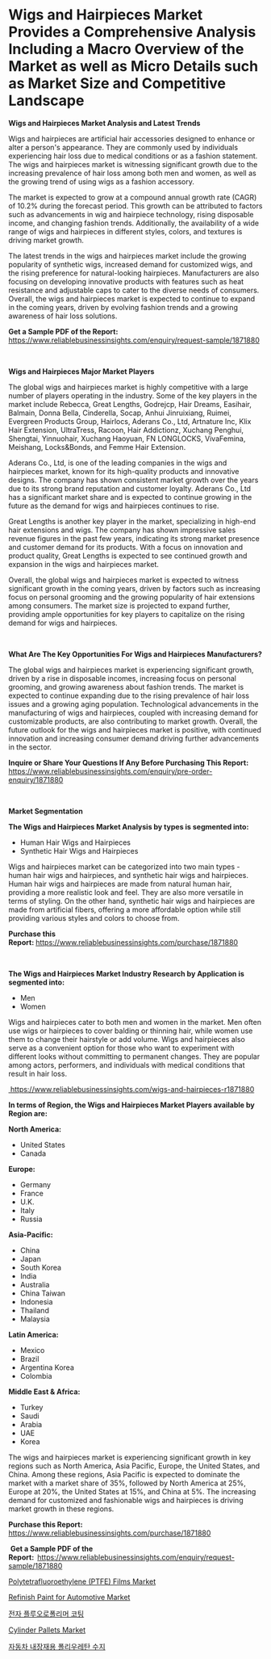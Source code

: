 <p><h1>Wigs and Hairpieces Market Provides a Comprehensive Analysis Including a Macro Overview of the Market as well as Micro Details such as Market Size and Competitive Landscape</h1></p><p><strong>Wigs and Hairpieces Market Analysis and Latest Trends</strong></p>
<p><p>Wigs and hairpieces are artificial hair accessories designed to enhance or alter a person's appearance. They are commonly used by individuals experiencing hair loss due to medical conditions or as a fashion statement. The wigs and hairpieces market is witnessing significant growth due to the increasing prevalence of hair loss among both men and women, as well as the growing trend of using wigs as a fashion accessory.</p><p>The market is expected to grow at a compound annual growth rate (CAGR) of 10.2% during the forecast period. This growth can be attributed to factors such as advancements in wig and hairpiece technology, rising disposable income, and changing fashion trends. Additionally, the availability of a wide range of wigs and hairpieces in different styles, colors, and textures is driving market growth.</p><p>The latest trends in the wigs and hairpieces market include the growing popularity of synthetic wigs, increased demand for customized wigs, and the rising preference for natural-looking hairpieces. Manufacturers are also focusing on developing innovative products with features such as heat resistance and adjustable caps to cater to the diverse needs of consumers. Overall, the wigs and hairpieces market is expected to continue to expand in the coming years, driven by evolving fashion trends and a growing awareness of hair loss solutions.</p></p>
<p><strong>Get a Sample PDF of the Report:&nbsp;</strong> <a href="https://www.reliablebusinessinsights.com/enquiry/request-sample/1871880">https://www.reliablebusinessinsights.com/enquiry/request-sample/1871880</a></p>
<p>&nbsp;</p>
<p><strong>Wigs and Hairpieces Major Market Players</strong></p>
<p><p>The global wigs and hairpieces market is highly competitive with a large number of players operating in the industry. Some of the key players in the market include Rebecca, Great Lengths, Godrejcp, Hair Dreams, Easihair, Balmain, Donna Bella, Cinderella, Socap, Anhui Jinruixiang, Ruimei, Evergreen Products Group, Hairlocs, Aderans Co., Ltd, Artnature Inc, Klix Hair Extension, UltraTress, Racoon, Hair Addictionz, Xuchang Penghui, Shengtai, Yinnuohair, Xuchang Haoyuan, FN LONGLOCKS, VivaFemina, Meishang, Locks&Bonds, and Femme Hair Extension.</p><p>Aderans Co., Ltd, is one of the leading companies in the wigs and hairpieces market, known for its high-quality products and innovative designs. The company has shown consistent market growth over the years due to its strong brand reputation and customer loyalty. Aderans Co., Ltd has a significant market share and is expected to continue growing in the future as the demand for wigs and hairpieces continues to rise.</p><p>Great Lengths is another key player in the market, specializing in high-end hair extensions and wigs. The company has shown impressive sales revenue figures in the past few years, indicating its strong market presence and customer demand for its products. With a focus on innovation and product quality, Great Lengths is expected to see continued growth and expansion in the wigs and hairpieces market.</p><p>Overall, the global wigs and hairpieces market is expected to witness significant growth in the coming years, driven by factors such as increasing focus on personal grooming and the growing popularity of hair extensions among consumers. The market size is projected to expand further, providing ample opportunities for key players to capitalize on the rising demand for wigs and hairpieces.</p></p>
<p>&nbsp;</p>
<p><strong>What Are The Key Opportunities For Wigs and Hairpieces Manufacturers?</strong></p>
<p><p>The global wigs and hairpieces market is experiencing significant growth, driven by a rise in disposable incomes, increasing focus on personal grooming, and growing awareness about fashion trends. The market is expected to continue expanding due to the rising prevalence of hair loss issues and a growing aging population. Technological advancements in the manufacturing of wigs and hairpieces, coupled with increasing demand for customizable products, are also contributing to market growth. Overall, the future outlook for the wigs and hairpieces market is positive, with continued innovation and increasing consumer demand driving further advancements in the sector.</p></p>
<p><strong>Inquire or Share Your Questions If Any Before Purchasing This Report:</strong> <a href="https://www.reliablebusinessinsights.com/enquiry/pre-order-enquiry/1871880">https://www.reliablebusinessinsights.com/enquiry/pre-order-enquiry/1871880</a></p>
<p>&nbsp;</p>
<p><strong>Market Segmentation</strong></p>
<p><strong>The Wigs and Hairpieces Market Analysis by types is segmented into:</strong></p>
<p><ul><li>Human Hair Wigs and Hairpieces</li><li>Synthetic Hair Wigs and Hairpieces</li></ul></p>
<p><p>Wigs and hairpieces market can be categorized into two main types - human hair wigs and hairpieces, and synthetic hair wigs and hairpieces. Human hair wigs and hairpieces are made from natural human hair, providing a more realistic look and feel. They are also more versatile in terms of styling. On the other hand, synthetic hair wigs and hairpieces are made from artificial fibers, offering a more affordable option while still providing various styles and colors to choose from.</p></p>
<p><strong>Purchase this Report:&nbsp;</strong><a href="https://www.reliablebusinessinsights.com/purchase/1871880">https://www.reliablebusinessinsights.com/purchase/1871880</a></p>
<p>&nbsp;</p>
<p><strong>The Wigs and Hairpieces Market Industry Research by Application is segmented into:</strong></p>
<p><ul><li>Men</li><li>Women</li></ul></p>
<p><p>Wigs and hairpieces cater to both men and women in the market. Men often use wigs or hairpieces to cover balding or thinning hair, while women use them to change their hairstyle or add volume. Wigs and hairpieces also serve as a convenient option for those who want to experiment with different looks without committing to permanent changes. They are popular among actors, performers, and individuals with medical conditions that result in hair loss.</p></p>
<p><a href="https://www.reliablebusinessinsights.com/wigs-and-hairpieces-r1871880">&nbsp;https://www.reliablebusinessinsights.com/wigs-and-hairpieces-r1871880</a></p>
<p><strong>In terms of Region, the Wigs and Hairpieces Market Players available by Region are:</strong></p>
<p>
    <p> <strong> North America: </strong>
        <ul>
            <li>United States</li>
            <li>Canada</li>
        </ul>
        </p> 
    <p> <strong> Europe: </strong>
        <ul>
            <li>Germany</li>
            <li>France</li>
            <li>U.K.</li>
            <li>Italy</li>
            <li>Russia</li>
        </ul>
        </p> 
    <p> <strong> Asia-Pacific: </strong>
        <ul>
            <li>China</li>
            <li>Japan</li>
            <li>South Korea</li>
            <li>India</li>
            <li>Australia</li>
            <li>China Taiwan</li>
            <li>Indonesia</li>
            <li>Thailand</li>
            <li>Malaysia</li>
        </ul>
        </p> 
    <p> <strong> Latin America: </strong>
        <ul>
            <li>Mexico</li>
            <li>Brazil</li>
            <li>Argentina Korea</li>
            <li>Colombia</li>
        </ul>
        </p> 
    <p> <strong> Middle East & Africa: </strong>
        <ul>
            <li>Turkey</li>
            <li>Saudi</li>
            <li>Arabia</li>
            <li>UAE</li>
            <li>Korea</li>
        </ul>
    </p>
    </p>
<p><p>The wigs and hairpieces market is experiencing significant growth in key regions such as North America, Asia Pacific, Europe, the United States, and China. Among these regions, Asia Pacific is expected to dominate the market with a market share of 35%, followed by North America at 25%, Europe at 20%, the United States at 15%, and China at 5%. The increasing demand for customized and fashionable wigs and hairpieces is driving market growth in these regions.</p></p>
<p><strong>Purchase this Report: </strong><a href="https://www.reliablebusinessinsights.com/purchase/1871880">https://www.reliablebusinessinsights.com/purchase/1871880</a></p>
<p>&nbsp;<strong>Get a Sample PDF of the Report:&nbsp;&nbsp;</strong><a href="https://www.reliablebusinessinsights.com/enquiry/request-sample/1871880">https://www.reliablebusinessinsights.com/enquiry/request-sample/1871880</a></p>
<p><strong></strong></p>
<p><p><a href="https://github.com/ikahanika44/Market-Research-Report-List-1/blob/main/polytetrafluoroethylene-ptfe-films-market.md">Polytetrafluoroethylene (PTFE) Films Market</a></p><p><a href="https://github.com/RickHolmes3/Market-Research-Report-List-5/blob/main/refinish-paint-for-automotive-market.md">Refinish Paint for Automotive Market</a></p><p><a href="https://github.com/GabrielBlanda5656/Market-Research-Report-List-2/blob/main/5569950146969.md">전자 플루오로폴리머 코팅</a></p><p><a href="https://issuu.com/reportprime-2/docs/cylinder-pallets-market-size-2030.pptx">Cylinder Pallets Market</a></p><p><a href="https://github.com/vsckjg50460/Market-Research-Report-List-2/blob/main/4241519146968.md">자동차 내장재용 폴리우레탄 수지</a></p></p>